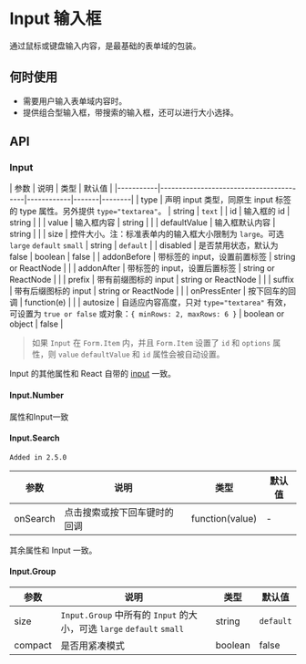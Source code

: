 # Input 输入框

通过鼠标或键盘输入内容，是最基础的表单域的包装。

## 何时使用

- 需要用户输入表单域内容时。
- 提供组合型输入框，带搜索的输入框，还可以进行大小选择。

## API

### Input

| 参数      | 说明                                     | 类型       | 默认值 |
|-----------|-----------------------------------------|------------|-------|--------|
| type | 声明 input 类型，同原生 input 标签的 type 属性。另外提供 `type="textarea"`。 | string  | `text` |
| id | 输入框的 id | string | |
| value | 输入框内容 | string | |
| defaultValue | 输入框默认内容 | string | |
| size | 控件大小。注：标准表单内的输入框大小限制为 `large`。可选 `large` `default` `small` | string | `default` |
| disabled | 是否禁用状态，默认为 false | boolean | false |
| addonBefore | 带标签的 input，设置前置标签 | string or ReactNode | |
| addonAfter | 带标签的 input，设置后置标签 | string or ReactNode | |
| prefix | 带有前缀图标的 input | string or ReactNode | |
| suffix | 带有后缀图标的 input | string or ReactNode | |
| onPressEnter | 按下回车的回调 | function(e) | |
| autosize | 自适应内容高度，只对 `type="textarea"` 有效，可设置为 `true or false` 或对象：`{ minRows: 2, maxRows: 6 }` | boolean or object | false |

> 如果 `Input` 在 `Form.Item` 内，并且 `Form.Item` 设置了 `id` 和 `options` 属性，则 `value` `defaultValue` 和 `id` 属性会被自动设置。

Input 的其他属性和 React 自带的 [input](https://facebook.github.io/react/docs/events.html#supported-events) 一致。

#### Input.Number

属性和Input一致

#### Input.Search

`Added in 2.5.0`

| 参数      | 说明                                     | 类型       | 默认值 |
|-----------|-----------------------------------------|-----------|-------|
| onSearch | 点击搜索或按下回车键时的回调                 | function(value) | - |

其余属性和 Input 一致。

#### Input.Group

| 参数      | 说明                                     | 类型         | 默认值 |
|-----------|-----------------------------------------|-------------|-------|
|  size | `Input.Group` 中所有的 `Input` 的大小，可选 `large` `default` `small` | string | `default` |
|  compact | 是否用紧凑模式 | boolean | false |




